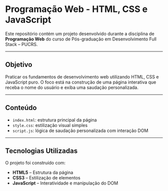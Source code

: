 # Programação Web - HTML, CSS e JavaScript

Este repositório contém um projeto desenvolvido durante a disciplina de **Programação Web** do curso de Pós-graduação em Desenvolvimento Full Stack – PUCRS.

---

## Objetivo

Praticar os fundamentos de desenvolvimento web utilizando HTML, CSS e JavaScript puro. O foco está na construção de uma página interativa que receba o nome do usuário e exiba uma saudação personalizada.

---

## Conteúdo

- `index.html`: estrutura principal da página
- `style.css`: estilização visual simples
- `script.js`: lógica de saudação personalizada com interação DOM

---

## Tecnologias Utilizadas

O projeto foi construído com:

- **HTML5** – Estrutura da página  
- **CSS3** – Estilização de elementos  
- **JavaScript** – Interatividade e manipulação do DOM  

